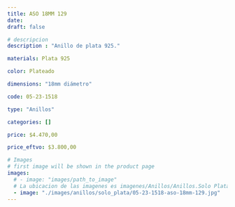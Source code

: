 ```yaml
---
title: ASO 18MM 129
date: 
draft: false

# descripcion
description : "Anillo de plata 925."

materials: Plata 925

color: Plateado

dimensions: "18mm diámetro"

code: 05-23-1518

type: "Anillos"

categories: []

price: $4.470,00

price_eftvo: $3.800,00

# Images
# first image will be shown in the product page
images:
  # - image: "images/path_to_image"
  # La ubicacion de las imagenes es imagenes/Anillos/Anillos.Solo Plata/05-23-1518-aso-18mm-129
  - image: "./images/anillos/solo_plata/05-23-1518-aso-18mm-129.jpg"
---
```

